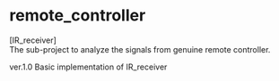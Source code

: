 # remote_controller

[IR_receiver]<br />
The sub-project to analyze the signals from genuine remote controller.

ver.1.0 Basic implementation of IR_receiver
